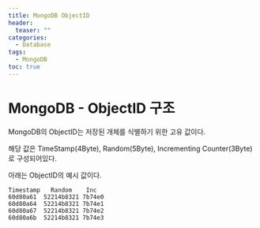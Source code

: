 ```yaml
---
title: MongoDB ObjectID
header:
  teaser: ""
categories:
  - Database
tags:
  - MongoDB
toc: true
---
```


# MongoDB - ObjectID 구조

MongoDB의 ObjectID는 저장된 개체를 식별하기 위한 고유 값이다.

해당 값은 TimeStamp(4Byte), Random(5Byte), Incrementing Counter(3Byte)로 구성되어있다.

아래는 ObjectID의 예시 값이다.

```
Timestamp   Random    Inc
60d80a61  52214b8321 7b74e0
60d80a64  52214b8321 7b74e1
60d80a67  52214b8321 7b74e2
60d80a6b  52214b8321 7b74e3
```


